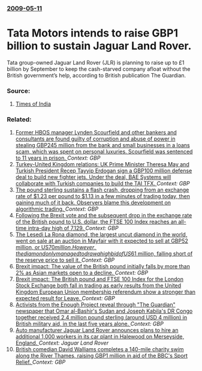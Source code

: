 ### [2009-05-11](/news/2009/05/11/index.md)

#  Tata Motors intends to raise GBP1 billion to sustain Jaguar Land Rover. 

Tata group-owned Jaguar Land Rover (JLR) is planning to raise up to &pound;1 billion by September to keep the cash-starved company afloat without the British government&rsquo;s help, according to British publication The Guardian.


### Source:

1. [Times of India](http://timesofindia.indiatimes.com/Business/Tata-to-raise-1bn-to-keep-JLR-afloat/articleshow/4507352.cms)

### Related:

1. [Former HBOS manager Lynden Scourfield and other bankers and consultants are found guilty of corruption and abuse of power in stealing GBP245 million from the bank and small businesses in a loans scam, which was spent on personal luxuries. Scourfield was sentenced to 11 years in prison. ](/news/2017/02/2/former-hbos-manager-lynden-scourfield-and-other-bankers-and-consultants-are-found-guilty-of-corruption-and-abuse-of-power-in-stealing-agbp24.md) _Context: GBP_
2. [Turkey-United Kingdom relations: UK Prime Minister Theresa May and Turkish President Recep Tayyip Erdogan sign a GBP100 million defense deal to build new fighter jets. Under the deal, BAE Systems will collaborate with Turkish companies to build the TAI TFX. ](/news/2017/01/28/turkey-united-kingdom-relations-uk-prime-minister-theresa-may-and-turkish-president-recep-tayyip-erdoaan-sign-a-agbp100-million-defense.md) _Context: GBP_
3. [The pound sterling sustains a flash crash, dropping from an exchange rate of $1.23 per pound to $1.13 in a few minutes of trading today, then gaining much of it back. Observers blame this development on algorithmic trading. ](/news/2016/10/7/the-pound-sterling-sustains-a-flash-crash-dropping-from-an-exchange-rate-of-1-23-per-pound-to-1-13-in-a-few-minutes-of-trading-today-the.md) _Context: GBP_
4. [Following the Brexit vote and the subsequent drop in the exchange rate of the British pound to U.S. dollar, the FTSE 100 Index reaches an all-time intra-day high of 7,129. ](/news/2016/10/11/following-the-brexit-vote-and-the-subsequent-drop-in-the-exchange-rate-of-the-british-pound-to-u-s-dollar-the-ftse-100-index-reaches-an-al.md) _Context: GBP_
5. [The Lesedi La Rona diamond, the largest uncut diamond in the world, went on sale at an auction in Mayfair with it expected to sell at GBP52 million, or US$70 million. However, the diamond only managed to draw a high bid of US$61 million, falling short of the reserve price to sell it. ](/news/2016/06/29/the-lesedi-la-rona-diamond-the-largest-uncut-diamond-in-the-world-went-on-sale-at-an-auction-in-mayfair-with-it-expected-to-sell-at-agbp52.md) _Context: GBP_
6. [Brexit impact: The value of the British pound initially falls by more than 2% as Asian markets open to a decline. ](/news/2016/06/27/brexit-impact-the-value-of-the-british-pound-initially-falls-by-more-than-2-as-asian-markets-open-to-a-decline.md) _Context: GBP_
7. [Brexit impact: The British pound and FTSE 100 Index for the London Stock Exchange both fall in trading as early results from the United Kingdom European Union membership referendum show a stronger than expected result for Leave. ](/news/2016/06/24/brexit-impact-the-british-pound-and-ftse-100-index-for-the-london-stock-exchange-both-fall-in-trading-as-early-results-from-the-united-king.md) _Context: GBP_
8. [Activists from the Enough Project reveal through "The Guardian" newspaper that Omar al-Bashir's Sudan and Joseph Kabila's DR Congo together received 2.4 million pound sterling (around USD 4 million) in British military aid, in the last five years alone. ](/news/2012/09/25/activists-from-the-enough-project-reveal-through-the-guardian-newspaper-that-omar-al-bashir-s-sudan-and-joseph-kabila-s-dr-congo-together.md) _Context: GBP_
9. [Auto manufacturer Jaguar Land Rover announces plans to hire an additional 1,000 workers in its car plant in Halewood on Merseyside, England. ](/news/2012/03/13/auto-manufacturer-jaguar-land-rover-announces-plans-to-hire-an-additional-1-000-workers-in-its-car-plant-in-halewood-on-merseyside-england.md) _Context: Jaguar Land Rover_
10. [British comedian David Walliams completes a 140-mile charity swim along the River Thames, raising GBP1 million in aid of the BBC's Sport Relief. ](/news/2011/09/12/british-comedian-david-walliams-completes-a-140-mile-charity-swim-along-the-river-thames-raising-agbp1-million-in-aid-of-the-bbc-s-sport-re.md) _Context: GBP_
